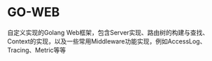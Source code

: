 # GO-WEB
自定义实现的Golang Web框架，包含Server实现、路由树的构建与查找、Context的实现，以及一些常用Middleware功能实现，例如AccessLog、Tracing、Metric等等
